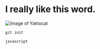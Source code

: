 # I really like this word.
![Image of Yaktocat](https://octodex.github.com/images/yaktocat.png)

```
git init
```

```
javascript
```
